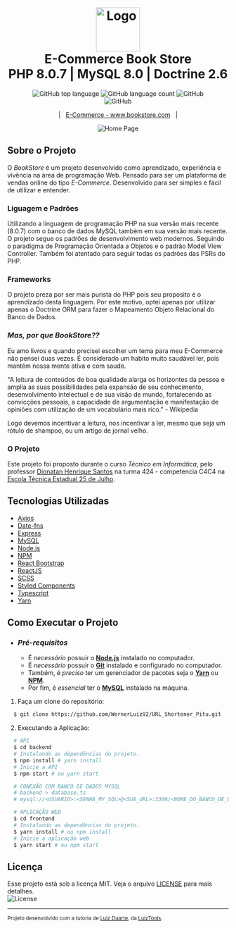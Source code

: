 <h1 align="center">
    <img alt="Logo" src=".github/img/logo.pngg" height="100px" />
    <br>E-Commerce Book Store<br/>
    PHP 8.0.7 | MySQL 8.0 | Doctrine 2.6
</h1>

<p align="center">
    <img alt="GitHub top language" src="https://img.shields.io/github/languages/top/WernerLuiz92/E-Commerce_BookStore__V2?style=for-the-badge">
    <img alt="GitHub language count" src="https://img.shields.io/github/languages/count/WernerLuiz92/E-Commerce_BookStore__V2?style=for-the-badge">
    <img alt="GitHub" src="https://img.shields.io/github/license/WernerLuiz92/E-Commerce_BookStore__V2?style=for-the-badge"><br/>
    <img alt="GitHub" src="https://img.shields.io/github/v/tag/WernerLuiz92/E-Commerce_BookStore__V2?style=for-the-badge"><br/>
    
</p>

<p align="center">
    &nbsp;&nbsp;&nbsp;|&nbsp;&nbsp;&nbsp;<a href="http://www.bookstore.com">E-Commerce - www.bookstore.com</a>&nbsp;&nbsp;&nbsp;|&nbsp;&nbsp;&nbsp;
</p>

<p align="center">
    <img alt="Home Page" src=".github/img/HomePage_Screen.jpg" />
<p>

## Sobre o Projeto

O _BookStore_ é um projeto desenvolvido como aprendizado, experiência e vivência na área de programação Web. Pensado para ser um plataforma de vendas online do tipo _E-Commerce_. Desenvolvido para ser simples e fácil de utilizar e entender.

### Liguagem e Padrões

Utilizando a linguagem de programação PHP na sua versão mais recente (8.0.7) com o banco de dados MySQL também em sua versão mais recente. O projeto segue os padrões de desenvolvimento web modernos. Seguindo o paradigma de Programação Orientada a Objetos e o padrão Model View Controller. Também foi atentado para seguir todas os padrões das PSRs do PHP.

### Frameworks

O projeto preza por ser mais purista do PHP pois seu proposito é o aprendizado desta linguagem. Por este motivo, optei apenas por utilizar apenas o Doctrine ORM para fazer o Mapeamento Objeto Relacional do Banco de Dados.

### _Mas, por que BookStore??_

Eu amo livros e quando precisei escolher um tema para meu E-Commerce não pensei duas vezes. É considerado um habito muito saudável ler, pois mantém nossa mente ativa e com saude.

"A leitura de conteúdos de boa qualidade alarga os horizontes da pessoa e amplia as suas possibilidades pela expansão de seu conhecimento, desenvolvimento intelectual e de sua visão de mundo, fortalecendo as convicções pessoais, a capacidade de argumentação e manifestação de opiniões com utilização de um vocabulário mais rico." - Wikipedia

Logo devemos incentivar a leitura, nos incentivar a ler, mesmo que seja um rótulo de shampoo, ou um artigo de jornal velho.

### O Projeto

Este projeto foi proposto durante o curso _Técnico em Informática_, pelo professor [Dionatan Henrique Santos](#) na turma 424 - competencia C4C4 na [Escola Técnica Estadual 25 de Julho](https://escola25dejulho.com.br/tecnico.php?id=1).

## Tecnologias Utilizadas

- [Axios](https://github.com/axios/axios)
- [Date-fns](https://date-fns.org/)
- [Express](https://expressjs.com/)
- [MySQL](https://www.mysql.com/)
- [Node.js](https://nodejs.org/en/)
- [NPM](https://www.npmjs.com/)
- [React Bootstrap](https://react-bootstrap.github.io/)
- [ReactJS](https://reactjs.org/)
- [SCSS](https://sass-lang.com/)
- [Styled Components](https://styled-components.com/)
- [Typescript](https://www.typescriptlang.org/)
- [Yarn](https://yarnpkg.com/)

## Como Executar o Projeto

- ### _Pré-requisitos_

  - É _necessário_ possuir o **[Node.js](https://nodejs.org/en/)** instalado no computador.
  - É _necessário_ possuir o **[Git](https://git-scm.com/)** instalado e configurado no computador.
  - Também, é _preciso_ ter um gerenciador de pacotes seja o **[Yarn](https://yarnpkg.com/)** ou **[NPM](https://www.npmjs.com/)**.
  - Por fim, é _essencial_ ter o **[MySQL](https://www.mysql.com/)** instalado na máquina.

1. Faça um clone do repositório:

```sh
  $ git clone https://github.com/WernerLuiz92/URL_Shortener_Pitu.git
```

2. Executando a Aplicação:

```sh
  # API
  $ cd backend
  # Instalando as dependências do projeto.
  $ npm install # yarn install
  # Inicie a API
  $ npm start # ou yarn start

  # CONEXÃO COM BANCO DE DADOS MYSQL
  # backend > database.ts
  # mysql://<USUARIO>:<SENHA_MY_SQL>@<SUA_URL>:3306/<NOME_DO_BANCO_DE_DADOS>

  # APLICAÇÃO WEB
  $ cd frontend
  # Instalando as dependências do projeto.
  $ yarn install # ou npm install
  # Inicie a aplicação web
  $ yarn start # ou npm start
```

## Licença

Esse projeto está sob a licença MIT. Veja o arquivo [LICENSE](LICENSE) para mais detalhes.<br />
<img alt="License" src="https://img.shields.io/github/license/WernerLuiz92/URL_Shortener_Pitu?style=for-the-badge">

---

<sup>Projeto desenvolvido com a tutoria de [Luiz Duarte](https://github.com/luiztools), da [LuizTools](https://www.luiztools.com.br).</sup>
